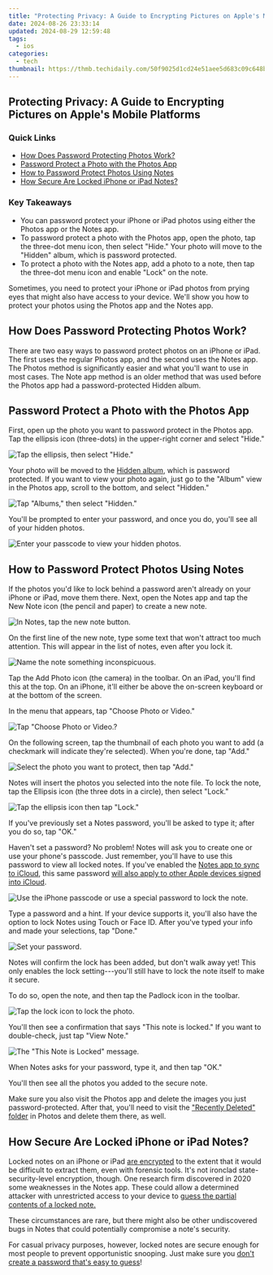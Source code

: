 ```yaml
---
title: "Protecting Privacy: A Guide to Encrypting Pictures on Apple's Mobile Platforms"
date: 2024-08-26 23:33:14
updated: 2024-08-29 12:59:48
tags:
  - ios
categories:
  - tech
thumbnail: https://thmb.techidaily.com/50f9025d1cd24e51aee5d683c09c648b774d15c542de5a35365804c9b914df05.jpg
---
```


## Protecting Privacy: A Guide to Encrypting Pictures on Apple's Mobile Platforms

### Quick Links

* [How Does Password Protecting Photos Work?](https://video-capture.techidaily.com/understanding-the-advantages-manycams-multicam-recordings/)
* [Password Protect a Photo with the Photos App](https://facebook.techidaily.com/the-crossroads-personal-security-concerns-with-using-facebook-as-an-account-access-point/)
* [How to Password Protect Photos Using Notes](https://screen-video-capture.techidaily.com/in-2024-utilizing-obs-in-android-setups-a-beginners-manual/)
* [How Secure Are Locked iPhone or iPad Notes?](https://location-social.techidaily.com/in-2024-how-to-change-gps-location-on-realme-narzo-60-5g-easily-and-safely-drfone-by-drfone-virtual-android/)

### Key Takeaways

* You can password protect your iPhone or iPad photos using either the Photos app or the Notes app.
* To password protect a photo with the Photos app, open the photo, tap the three-dot menu icon, then select "Hide." Your photo will move to the "Hidden" album, which is password protected.
* To protect a photo with the Notes app, add a photo to a note, then tap the three-dot menu icon and enable "Lock" on the note.

 Sometimes, you need to protect your iPhone or iPad photos from prying eyes that might also have access to your device. We'll show you how to protect your photos using the Photos app and the Notes app.

##  How Does Password Protecting Photos Work?

 There are two easy ways to password protect photos on an iPhone or iPad. The first uses the regular Photos app, and the second uses the Notes app. The Photos method is significantly easier and what you'll want to use in most cases. The Note app method is an older method that was used before the Photos app had a password-protected Hidden album.

##  Password Protect a Photo with the Photos App

 First, open up the photo you want to password protect in the Photos app. Tap the ellipsis icon (three-dots) in the upper-right corner and select "Hide."

![Tap the ellipsis, then select "Hide."](https://static1.howtogeekimages.com/wordpress/wp-content/uploads/2023/11/1-elipses-tap-hide.png) 

 Your photo will be moved to the [Hidden album](https://on-screen-recording.techidaily.com/updated-in-2024-enhancing-stardew-experience-discovering-the-top-7-modifications/), which is password protected. If you want to view your photo again, just go to the "Album" view in the Photos app, scroll to the bottom, and select "Hidden."

![Tap "Albums," then select "Hidden."](https://static1.howtogeekimages.com/wordpress/wp-content/uploads/2023/11/2-albums-hidden.png) 

 You'll be prompted to enter your password, and once you do, you'll see all of your hidden photos.

![Enter your passcode to view your hidden photos.](https://static1.howtogeekimages.com/wordpress/wp-content/uploads/2023/11/3-passcode-view-album.png) 

##  How to Password Protect Photos Using Notes

 If the photos you'd like to lock behind a password aren't already on your iPhone or iPad, move them there. Next, open the Notes app and tap the New Note icon (the pencil and paper) to create a new note.

![In Notes, tap the new note button.](https://static1.howtogeekimages.com/wordpress/wp-content/uploads/2020/09/tap_new_note_button.jpg) 

 On the first line of the new note, type some text that won't attract too much attention. This will appear in the list of notes, even after you lock it.

![Name the note something inconspicuous.](https://static1.howtogeekimages.com/wordpress/wp-content/uploads/2023/11/5-random-name.png) 

 Tap the Add Photo icon (the camera) in the toolbar. On an iPad, you'll find this at the top. On an iPhone, it'll either be above the on-screen keyboard or at the bottom of the screen.

 In the menu that appears, tap "Choose Photo or Video."

![Tap "Choose Photo or Video.?](https://static1.howtogeekimages.com/wordpress/wp-content/uploads/2023/11/6-choose-photo-or-video.png) 

 On the following screen, tap the thumbnail of each photo you want to add (a checkmark will indicate they're selected). When you're done, tap "Add."

![Select the photo you want to protect, then tap "Add."](https://static1.howtogeekimages.com/wordpress/wp-content/uploads/2023/11/7-add-photos.png) 

 Notes will insert the photos you selected into the note file. To lock the note, tap the Ellipsis icon (the three dots in a circle), then select "Lock."

![Tap the ellipsis icon then tap "Lock."](https://static1.howtogeekimages.com/wordpress/wp-content/uploads/2023/11/8-select-ellipsis-then-tap-lock.png) 

 If you've previously set a Notes password, you'll be asked to type it; after you do so, tap "OK."

 Haven't set a password? No problem! Notes will ask you to create one or use your phone's passcode. Just remember, you'll have to use this password to view all locked notes. If you've enabled the [Notes app to sync to iCloud](https://instagram-video-recordings.techidaily.com/updated-2024-approved-how-to-view-instagram-stories-anonymously-on-pc-android-and-iphone-free/), this same password [will also apply to other Apple devices signed into iCloud](https://support.apple.com/en-us/HT205794).

![Use the iPhone passcode or use a special password to lock the note.](https://static1.howtogeekimages.com/wordpress/wp-content/uploads/2023/11/9-iphone-passcode-or-pw.png) 

 Type a password and a hint. If your device supports it, you'll also have the option to lock Notes using Touch or Face ID. After you've typed your info and made your selections, tap "Done."

![Set your password.](https://static1.howtogeekimages.com/wordpress/wp-content/uploads/2023/11/10-pick-iphone-password.png) 

 Notes will confirm the lock has been added, but don't walk away yet! This only enables the lock setting---you'll still have to lock the note itself to make it secure.

 To do so, open the note, and then tap the Padlock icon in the toolbar.

![Tap the lock icon to lock the photo.](https://static1.howtogeekimages.com/wordpress/wp-content/uploads/2023/11/11-tap-the-lock-icon.png) 

 You'll then see a confirmation that says "This note is locked." If you want to double-check, just tap "View Note."

![The "This Note is Locked" message.](https://static1.howtogeekimages.com/wordpress/wp-content/uploads/2023/11/12-note-is-locked.png) 

 When Notes asks for your password, type it, and then tap "OK."

 You'll then see all the photos you added to the secure note.

 Make sure you also visit the Photos app and delete the images you just password-protected. After that, you'll need to visit the ["Recently Deleted" folder](https://unlock-android.techidaily.com/in-2024-top-10-fingerprint-lock-apps-to-lock-your-infinix-smart-8-hd-phone-by-drfone-android/) in Photos and delete them there, as well.

##  How Secure Are Locked iPhone or iPad Notes?

 Locked notes on an iPhone or iPad [are encrypted](https://crypto.stackexchange.com/questions/52310/apple-secure-notes-how-secure) to the extent that it would be difficult to extract them, even with forensic tools. It's not ironclad state-security-level encryption, though. One research firm discovered in 2020 some weaknesses in the Notes app. These could allow a determined attacker with unrestricted access to your device to [guess the partial contents of a locked note.](https://www.macobserver.com/news/locked-apple-notes-arent-secure/) 

 These circumstances are rare, but there might also be other undiscovered bugs in Notes that could potentially compromise a note's security.

 For casual privacy purposes, however, locked notes are secure enough for most people to prevent opportunistic snooping. Just make sure you [don't create a password that's easy to guess](https://extra-hints.techidaily.com/crafting-authenticity-in-client-testimonial-videos-for-2024/)!

<ins class="adsbygoogle"
     style="display:block"
     data-ad-format="autorelaxed"
     data-ad-client="ca-pub-7571918770474297"
     data-ad-slot="1223367746"></ins>



<ins class="adsbygoogle"
     style="display:block"
     data-ad-client="ca-pub-7571918770474297"
     data-ad-slot="8358498916"
     data-ad-format="auto"
     data-full-width-responsive="true"></ins>
